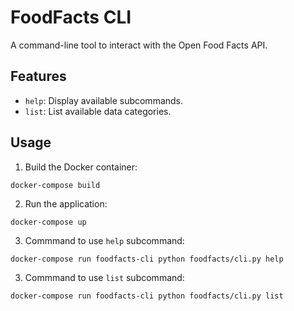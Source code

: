 # FoodFacts CLI
A command-line tool to interact with the Open Food Facts API.

## Features
- `help`: Display available subcommands.
- `list`: List available data categories.


## Usage
1. Build the Docker container: 
```console
docker-compose build
```
2. Run the application: 
```console
docker-compose up
```
3. Commmand to use `help` subcommand:
```console
docker-compose run foodfacts-cli python foodfacts/cli.py help
```
3. Commmand to use `list` subcommand:
```console
docker-compose run foodfacts-cli python foodfacts/cli.py list
```